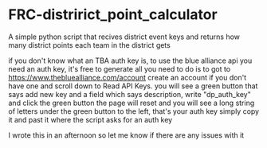 # FRC-distririct_point_calculator
A simple python script that recives district event keys and returns how many district points each team in the district gets

if you don't know what an TBA auth key is, to use the blue alliance api you need an auth key, it's free to generate
all you need to do is to got to https://www.thebluealliance.com/account create an account if you don't have one and scroll down to Read API Keys.
you will see a green button that says add new key and a field which says description, write "dp_auth_key" and click the green button
the page will reset and you will see a long string of letters under the green button to the left, that's your auth key
simply copy it and past it where the script asks for an auth key

I wrote this in an afternoon so let me know if there are any issues with it 
